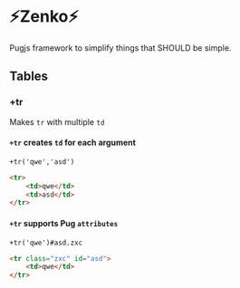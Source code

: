 # ⚡Zenko⚡

Pugjs framework to simplify things that SHOULD be simple.

## Tables


### +tr
Makes `tr` with multiple `td`


#### `+tr` creates `td` for each argument
```pug
+tr('qwe','asd')
```
```html
<tr>
    <td>qwe</td>
    <td>asd</td>
</tr>
```


#### `+tr` supports Pug `attributes`
```pugj
+tr('qwe')#asd.zxc
```
```html
<tr class="zxc" id="asd">
    <td>qwe</td>
</tr>
```

<!-- ### +tr

Makes `tr` with multiple `td`

<table>
<tr>
<th></th>
<th>Code</th>
<th>Yields</th>
</tr>
<tr>
<td>Creates <code>td</code> for each argument</td>
<td>

```
+tr('qwe','asd')
```

</td>
<td>

```html
<tr>
    <td>qwe</td>
    <td>asd</td>
</tr>
```

</td>
</tr>
<tr>

<td>Supports attributes</td>
<td>

```pugjs
+tr('qwe')#asd.zxc
```

</td>
<td>

```html
<tr class="zxc" id="asd">
    <td>qwe</td>
</tr>
```

</td>


</tr>
</tr>
<tr>

<td>Supports child attributes</td>
<td>

```pugjs
+tr('qwe')
    +_()#asd.zxc
```

</td>
<td>

```html
<tr>
    <td class="zxc" id="asd">qwe</td>
</tr>
```

</td>


</tr>


<td>Tag <code>th</code> can be inserted in block</td>
<td>

```pugjs
+tr('asd')
    th.zxc qwe
```

</td>
<td>

```html
<tr>
    <th class="zxc">qwe</th>
    <td>asd</td>
</tr>
```

</td>


</tr>


<td>Keep in mind that <code>th</code> does not share child attributes</td>
<td>

```pugjs
+tr('asd')
    +_.zxc
    th.rty qwe
```

</td>
<td>

```html
<tr>
    <th class="rty">qwe</th>
    <td class="zxc">asd</td>
</tr>
```

</td>


</tr>




</table>

## +trh
-->
